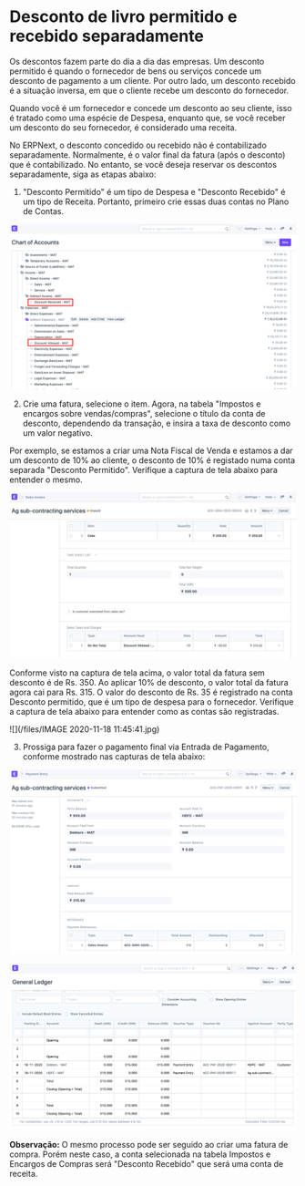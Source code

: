 # Desconto de livro permitido e recebido separadamente


Os descontos fazem parte do dia a dia das empresas. Um desconto permitido é quando o fornecedor de bens ou serviços concede um desconto de pagamento a um cliente. Por outro lado, um desconto recebido é a situação inversa, em que o cliente recebe um desconto do fornecedor.

  


Quando você é um fornecedor e concede um desconto ao seu cliente, isso é tratado como uma espécie de Despesa, enquanto que, se você receber um desconto do seu fornecedor, é considerado uma receita.

  


No ERPNext, o desconto concedido ou recebido não é contabilizado separadamente. Normalmente, é o valor final da fatura (após o desconto) que é contabilizado. No entanto, se você deseja reservar os descontos separadamente, siga as etapas abaixo:

  


1) "Desconto Permitido" é um tipo de Despesa e "Desconto Recebido" é um tipo de Receita. Portanto, primeiro crie essas duas contas no Plano de Contas.

  


![](/files/tE7sKIX.png)

  


  


2) Crie uma fatura, selecione o item. Agora, na tabela "Impostos e encargos sobre vendas/compras", selecione o título da conta de desconto, dependendo da transação, e insira a taxa de desconto como um valor negativo.

  


Por exemplo, se estamos a criar uma Nota Fiscal de Venda e estamos a dar um desconto de 10% ao cliente, o desconto de 10% é registado numa conta separada "Desconto Permitido". Verifique a captura de tela abaixo para entender o mesmo.

  


![](/files/8QtX0DE.jpe)

  


Conforme visto na captura de tela acima, o valor total da fatura sem desconto é de Rs. 350. Ao aplicar 10% de desconto, o valor total da fatura agora cai para Rs. 315. O valor do desconto de Rs. 35 é registrado na conta Desconto permitido, que é um tipo de despesa para o fornecedor. Verifique a captura de tela abaixo para entender como as contas são registradas.

  


  


![](/files/IMAGE 2020-11-18 11:45:41.jpg)

3) Prossiga para fazer o pagamento final via Entrada de Pagamento, conforme mostrado nas capturas de tela abaixo:

  


![](/files/18fssIO.png)

  


![](/files/rDzKNPb.png)

  


**Observação:** O mesmo processo pode ser seguido ao criar uma fatura de compra. Porém neste caso, a conta selecionada na tabela Impostos e Encargos de Compras será "Desconto Recebido" que será uma conta de receita.